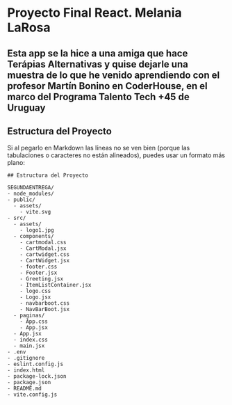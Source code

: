 # Proyecto Final React. Melania LaRosa
##  Esta app se la hice a una amiga que hace Terápias Alternativas y quise dejarle una muestra de lo que he venido aprendiendo con el profesor Martín Bonino en CoderHouse, en el marco del Programa Talento Tech +45 de Uruguay
## Estructura del Proyecto





Si al pegarlo en Markdown las líneas no se ven bien (porque las tabulaciones o caracteres no están alineados), puedes usar un formato más plano:

```
## Estructura del Proyecto

SEGUNDAENTREGA/
- node_modules/
- public/
  - assets/
    - vite.svg
- src/
  - assets/
    - logo1.jpg
  - components/
    - cartmodal.css
    - CartModal.jsx
    - cartwidget.css
    - CartWidget.jsx
    - footer.css
    - Footer.jsx
    - Greeting.jsx
    - ItemListContainer.jsx
    - logo.css
    - Logo.jsx
    - navbarboot.css
    - NavBarBoot.jsx
  - paginas/
    - App.css
    - App.jsx
  - App.jsx
  - index.css
  - main.jsx
- .env
- .gitignore
- eslint.config.js
- index.html
- package-lock.json
- package.json
- README.md
- vite.config.js
